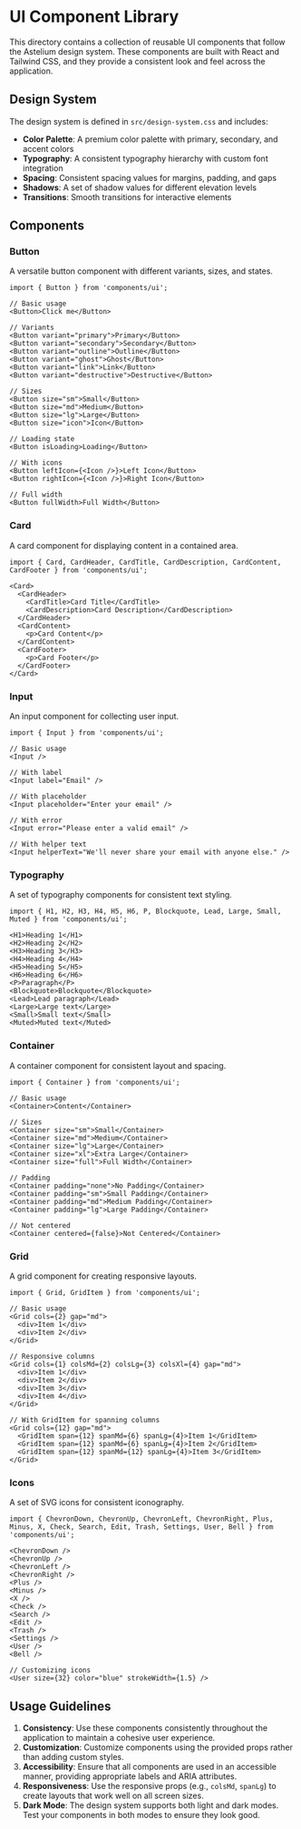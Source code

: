 # UI Component Library

This directory contains a collection of reusable UI components that follow the Astelium design system. These components are built with React and Tailwind CSS, and they provide a consistent look and feel across the application.

## Design System

The design system is defined in `src/design-system.css` and includes:

- **Color Palette**: A premium color palette with primary, secondary, and accent colors
- **Typography**: A consistent typography hierarchy with custom font integration
- **Spacing**: Consistent spacing values for margins, padding, and gaps
- **Shadows**: A set of shadow values for different elevation levels
- **Transitions**: Smooth transitions for interactive elements

## Components

### Button

A versatile button component with different variants, sizes, and states.

```tsx
import { Button } from 'components/ui';

// Basic usage
<Button>Click me</Button>

// Variants
<Button variant="primary">Primary</Button>
<Button variant="secondary">Secondary</Button>
<Button variant="outline">Outline</Button>
<Button variant="ghost">Ghost</Button>
<Button variant="link">Link</Button>
<Button variant="destructive">Destructive</Button>

// Sizes
<Button size="sm">Small</Button>
<Button size="md">Medium</Button>
<Button size="lg">Large</Button>
<Button size="icon">Icon</Button>

// Loading state
<Button isLoading>Loading</Button>

// With icons
<Button leftIcon={<Icon />}>Left Icon</Button>
<Button rightIcon={<Icon />}>Right Icon</Button>

// Full width
<Button fullWidth>Full Width</Button>
```

### Card

A card component for displaying content in a contained area.

```tsx
import { Card, CardHeader, CardTitle, CardDescription, CardContent, CardFooter } from 'components/ui';

<Card>
  <CardHeader>
    <CardTitle>Card Title</CardTitle>
    <CardDescription>Card Description</CardDescription>
  </CardHeader>
  <CardContent>
    <p>Card Content</p>
  </CardContent>
  <CardFooter>
    <p>Card Footer</p>
  </CardFooter>
</Card>
```

### Input

An input component for collecting user input.

```tsx
import { Input } from 'components/ui';

// Basic usage
<Input />

// With label
<Input label="Email" />

// With placeholder
<Input placeholder="Enter your email" />

// With error
<Input error="Please enter a valid email" />

// With helper text
<Input helperText="We'll never share your email with anyone else." />
```

### Typography

A set of typography components for consistent text styling.

```tsx
import { H1, H2, H3, H4, H5, H6, P, Blockquote, Lead, Large, Small, Muted } from 'components/ui';

<H1>Heading 1</H1>
<H2>Heading 2</H2>
<H3>Heading 3</H3>
<H4>Heading 4</H4>
<H5>Heading 5</H5>
<H6>Heading 6</H6>
<P>Paragraph</P>
<Blockquote>Blockquote</Blockquote>
<Lead>Lead paragraph</Lead>
<Large>Large text</Large>
<Small>Small text</Small>
<Muted>Muted text</Muted>
```

### Container

A container component for consistent layout and spacing.

```tsx
import { Container } from 'components/ui';

// Basic usage
<Container>Content</Container>

// Sizes
<Container size="sm">Small</Container>
<Container size="md">Medium</Container>
<Container size="lg">Large</Container>
<Container size="xl">Extra Large</Container>
<Container size="full">Full Width</Container>

// Padding
<Container padding="none">No Padding</Container>
<Container padding="sm">Small Padding</Container>
<Container padding="md">Medium Padding</Container>
<Container padding="lg">Large Padding</Container>

// Not centered
<Container centered={false}>Not Centered</Container>
```

### Grid

A grid component for creating responsive layouts.

```tsx
import { Grid, GridItem } from 'components/ui';

// Basic usage
<Grid cols={2} gap="md">
  <div>Item 1</div>
  <div>Item 2</div>
</Grid>

// Responsive columns
<Grid cols={1} colsMd={2} colsLg={3} colsXl={4} gap="md">
  <div>Item 1</div>
  <div>Item 2</div>
  <div>Item 3</div>
  <div>Item 4</div>
</Grid>

// With GridItem for spanning columns
<Grid cols={12} gap="md">
  <GridItem span={12} spanMd={6} spanLg={4}>Item 1</GridItem>
  <GridItem span={12} spanMd={6} spanLg={4}>Item 2</GridItem>
  <GridItem span={12} spanMd={12} spanLg={4}>Item 3</GridItem>
</Grid>
```

### Icons

A set of SVG icons for consistent iconography.

```tsx
import { ChevronDown, ChevronUp, ChevronLeft, ChevronRight, Plus, Minus, X, Check, Search, Edit, Trash, Settings, User, Bell } from 'components/ui';

<ChevronDown />
<ChevronUp />
<ChevronLeft />
<ChevronRight />
<Plus />
<Minus />
<X />
<Check />
<Search />
<Edit />
<Trash />
<Settings />
<User />
<Bell />

// Customizing icons
<User size={32} color="blue" strokeWidth={1.5} />
```

## Usage Guidelines

1. **Consistency**: Use these components consistently throughout the application to maintain a cohesive user experience.
2. **Customization**: Customize components using the provided props rather than adding custom styles.
3. **Accessibility**: Ensure that all components are used in an accessible manner, providing appropriate labels and ARIA attributes.
4. **Responsiveness**: Use the responsive props (e.g., `colsMd`, `spanLg`) to create layouts that work well on all screen sizes.
5. **Dark Mode**: The design system supports both light and dark modes. Test your components in both modes to ensure they look good.
